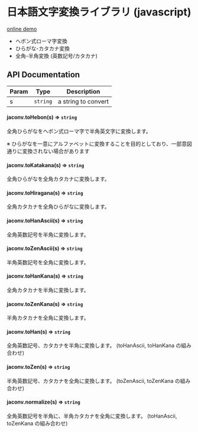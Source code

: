 日本語文字変換ライブラリ (javascript)
===

[online demo](https://kazuhikoarase.github.io/jaconv/demo/#%E3%81%AB%E3%81%BB%E3%82%93%E3%81%94)

* ヘボン式ローマ字変換
* ひらがな-カタカナ変換
* 全角-半角変換 (英数記号/カタカナ)

## API Documentation

| Param | Type                | Description          |
| ----- | ------------------- | -------------------- |
| s     | <code>string</code> | a string to convert  |

#### jaconv.toHebon(s) => <code>string</code>

全角ひらがなをヘボン式ローマ字で半角英文字に変換します。

※ ひらがなを一意にアルファベットに変換することを目的としており、一部意図通りに変換されない場合があります

#### jaconv.toKatakana(s) => <code>string</code>

全角ひらがなを全角カタカナに変換します。

#### jaconv.toHiragana(s) => <code>string</code>

全角カタカナを全角ひらがなに変換します。

#### jaconv.toHanAscii(s) => <code>string</code>

全角英数記号を半角に変換します。

#### jaconv.toZenAscii(s) => <code>string</code>

半角英数記号を全角に変換します。

#### jaconv.toHanKana(s) => <code>string</code>

全角カタカナを半角に変換します。

#### jaconv.toZenKana(s) => <code>string</code>

半角カタカナを全角に変換します。

#### jaconv.toHan(s) => <code>string</code>

全角英数記号、カタカナを半角に変換します。
(toHanAscii, toHanKana の組み合わせ)

#### jaconv.toZen(s) => <code>string</code>

半角英数記号、カタカナを全角に変換します。
(toZenAscii, toZenKana の組み合わせ)

#### jaconv.normalize(s) => <code>string</code>

全角英数記号を半角に、半角カタカナを全角に変換します。
(toHanAscii, toZenKana の組み合わせ)
